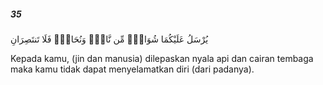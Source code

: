 ##### 35

<span class="ayah">يُرْسَلُ عَلَيْكُمَا شُوَاظٌۭ مِّن نَّارٍۢ وَنُحَاسٌۭ فَلَا تَنتَصِرَانِ</span>

<span class="ayah_translation">Kepada kamu, (jin dan manusia) dilepaskan nyala api dan cairan tembaga maka kamu tidak dapat menyelamatkan diri (dari padanya).</span>
